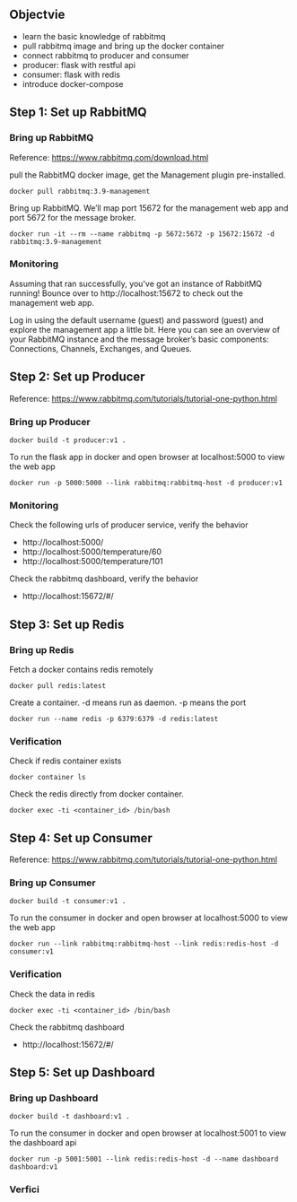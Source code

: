 ## Objectvie
 - learn the basic knowledge of rabbitmq
 - pull rabbitmq image and bring up the docker container
 - connect rabbitmq to producer and consumer
 - producer: flask with restful api
 - consumer: flask with redis
 - introduce docker-compose

## Step 1: Set up RabbitMQ

### Bring up RabbitMQ
Reference: https://www.rabbitmq.com/download.html

pull the RabbitMQ docker image, get the Management plugin pre-installed.
```
docker pull rabbitmq:3.9-management
```
Bring up RabbitMQ. We’ll map port 15672 for the management web app and port 5672 for the message broker.

```
docker run -it --rm --name rabbitmq -p 5672:5672 -p 15672:15672 -d rabbitmq:3.9-management
```

### Monitoring
Assuming that ran successfully, you've got an instance of RabbitMQ running! Bounce over to http://localhost:15672 to check out the management web app.

Log in using the default username (guest) and password (guest) and explore the management app a little bit. Here you can see an overview of your RabbitMQ instance and the message broker’s basic components: Connections, Channels, Exchanges, and Queues.

## Step 2: Set up Producer
Reference: https://www.rabbitmq.com/tutorials/tutorial-one-python.html

### Bring up Producer 
```
docker build -t producer:v1 .
```

To run the flask app in docker and open browser at localhost:5000 to view the web app
```
docker run -p 5000:5000 --link rabbitmq:rabbitmq-host -d producer:v1
```

### Monitoring
Check the following urls of producer service, verify the behavior
 - http://localhost:5000/
 - http://localhost:5000/temperature/60
 - http://localhost:5000/temperature/101

Check the rabbitmq dashboard, verify the behavior
 - http://localhost:15672/#/

## Step 3: Set up Redis
### Bring up Redis
Fetch a docker contains redis remotely 
```
docker pull redis:latest
```
Create a container. -d means run as daemon. -p means the port
```
docker run --name redis -p 6379:6379 -d redis:latest
```

### Verification
Check if redis container exists
```
docker container ls
```
Check the redis directly from docker container.
```
docker exec -ti <container_id> /bin/bash
```

## Step 4: Set up Consumer
Reference: https://www.rabbitmq.com/tutorials/tutorial-one-python.html

### Bring up Consumer
```
docker build -t consumer:v1 .
```

To run the consumer in docker and open browser at localhost:5000 to view the web app
```
docker run --link rabbitmq:rabbitmq-host --link redis:redis-host -d consumer:v1
```

### Verification
Check the data in redis
```
docker exec -ti <container_id> /bin/bash
```

Check the rabbitmq dashboard
 - http://localhost:15672/#/

## Step 5: Set up Dashboard

### Bring up Dashboard
```
docker build -t dashboard:v1 .
```

To run the consumer in docker and open browser at localhost:5001 to view the dashboard api
```
docker run -p 5001:5001 --link redis:redis-host -d --name dashboard dashboard:v1
```

### Verfici